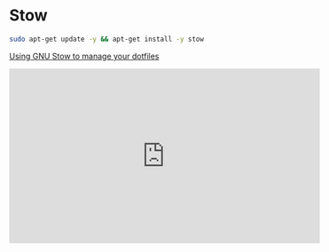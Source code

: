 # Stow

```bash
sudo apt-get update -y && apt-get install -y stow
```

[Using GNU Stow to manage your dotfiles](https://brandon.invergo.net/news/2012-05-26-using-gnu-stow-to-manage-your-dotfiles.html)

<iframe width="560" height="315" src="https://www.youtube.com/embed/y6XCebnB9gs" frameborder="0" allow="accelerometer; autoplay; clipboard-write; encrypted-media; gyroscope; picture-in-picture" allowfullscreen></iframe>
